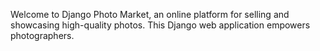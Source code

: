 Welcome to Django Photo Market, an online platform for selling and showcasing high-quality photos. This Django web application empowers photographers.
